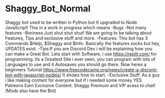 # Shaggy_Bot_Normal
Shaggy bot used to be written in Python but It upgraded to Node JavaScript! This in a work in progress which means
-Bugs
-Not many features
-Boriness
Just shut  shut  shut!
We are going to be talking about Features, Tips and exclusive stuff and more.
-Features: This bot has 3 Commands $Help, $Shaggy and $Info. Basically the features sucks but hey, UPDATES exist.
-Tips:If you are Discord Dev i will be explaining how you can make a Great Bot. Lets start with Software, i use https://replit.com/ for programming. Its a Greatest Site i ever seen, you can program with lots of Languages to use and it Autosaves you should go there. Now heres a beginners Tutorial https://www.freecodecamp.org/news/create-a-discord-bot-with-javascript-nodejs/ It shows how to start.
-Exclusive Stuff: As a guy i like making content for everyone but if i needed some money YES Patreons Earn Exclusive Content. Shaggy Premium and VIP acess to chat! (Mods also have  the Bot) 

